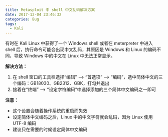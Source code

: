 ```yaml
---
title: Metasploit 中 shell 中文乱码解决方案
date: 2017-12-04 23:46:32
categories: Bug
tags:
  - Kali
---
```


有时在 Kali Linux 中获得了一个 Windows shell 或者在 meterpreter 中进入 shell 后，执行命令可能会出现中文乱码，其原因是 Windows 和 Linux 的编码不同，导致 Windows 中的中文在 Linux 中无法正常显示。

**解决方法：**

1. 在 shell 窗口的工具栏选择“编辑” ——> “首选项” ——> “编码”，选中简体中文的三个编码：GB18030、GB2312、GBK，打勾并退出
2. 接着在“终端” ——> “设定字符编码”中选择添加的三个简体中文编码之一即可

**注意：**

- 这个设置会随着操作系统的重启而失效
- 设定简体中文编码之后，Linux 中的中文字符就会乱码，因为 Linux 使用 UTF-8 编码
- 建议只在需要的时候设定简体中文编码
